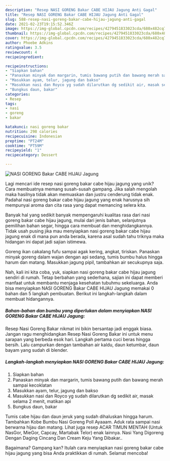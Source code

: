 ```yaml
---
description: "Resep NASI GORENG Bakar CABE HIJAU Jagung Anti Gagal"
title: "Resep NASI GORENG Bakar CABE HIJAU Jagung Anti Gagal"
slug: 588-resep-nasi-goreng-bakar-cabe-hijau-jagung-anti-gagal
date: 2021-02-23T19:15:52.346Z
image: https://img-global.cpcdn.com/recipes/4279451833023cda/680x482cq70/nasi-goreng-bakar-cabe-hijau-jagung-foto-resep-utama.jpg
thumbnail: https://img-global.cpcdn.com/recipes/4279451833023cda/680x482cq70/nasi-goreng-bakar-cabe-hijau-jagung-foto-resep-utama.jpg
cover: https://img-global.cpcdn.com/recipes/4279451833023cda/680x482cq70/nasi-goreng-bakar-cabe-hijau-jagung-foto-resep-utama.jpg
author: Phoebe Adkins
ratingvalue: 3.5
reviewcount: 4
recipeingredient:

recipeinstructions:
- "Siapkan bahan"
- "Panaskan minyak dan margarin, tumis bawang putih dan bawang merah sampai kecoklatan"
- "Masukkan ayam, telur, jagung dan bakso"
- "Masukkan nasi dan Royco yg sudah dilarutkan dg sedikit air, masak selama 2 menit, matikan api"
- "Bungkus daun, bakar"
categories:
- Resep
tags:
- nasi
- goreng
- bakar

katakunci: nasi goreng bakar 
nutrition: 298 calories
recipecuisine: Indonesian
preptime: "PT24M"
cooktime: "PT59M"
recipeyield: "1"
recipecategory: Dessert

---
```



![NASI GORENG Bakar CABE HIJAU Jagung](https://img-global.cpcdn.com/recipes/4279451833023cda/680x482cq70/nasi-goreng-bakar-cabe-hijau-jagung-foto-resep-utama.jpg)

Lagi mencari ide resep nasi goreng bakar cabe hijau jagung yang unik? Cara membuatnya memang susah-susah gampang. Jika salah mengolah maka hasilnya tidak akan memuaskan dan justru cenderung tidak enak. Padahal nasi goreng bakar cabe hijau jagung yang enak harusnya sih mempunyai aroma dan cita rasa yang dapat memancing selera kita.

Banyak hal yang sedikit banyak mempengaruhi kualitas rasa dari nasi goreng bakar cabe hijau jagung, mulai dari jenis bahan, selanjutnya pemilihan bahan segar, hingga cara membuat dan menghidangkannya. Tidak usah pusing jika mau menyiapkan nasi goreng bakar cabe hijau jagung enak di mana pun anda berada, karena asal sudah tahu triknya maka hidangan ini dapat jadi sajian istimewa.

Goreng ikan cakalang fufu sampai agak kering, angkat, tiriskan. Panaskan minyak goreng dalam wajan dengan api sedang, tumis bumbu halus hingga harum dan matang. Masukkan jagung pipil, tambahkan air secukupnya saja.


Nah, kali ini kita coba, yuk, siapkan nasi goreng bakar cabe hijau jagung sendiri di rumah. Tetap berbahan yang sederhana, sajian ini dapat memberi manfaat untuk membantu menjaga kesehatan tubuhmu sekeluarga. Anda bisa menyiapkan NASI GORENG Bakar CABE HIJAU Jagung memakai 0 bahan dan 5 langkah pembuatan. Berikut ini langkah-langkah dalam membuat hidangannya.

<!--inarticleads1-->

##### Bahan-bahan dan bumbu yang diperlukan dalam menyiapkan NASI GORENG Bakar CABE HIJAU Jagung:



Resep Nasi Goreng Bakar nikmat ini bikin bersantap jadi enggak biasa. Jangan ragu menghidangkan Resep Nasi Goreng Bakar ini untuk menu sarapan yang berbeda esok hari. Langkah pertama cuci beras hingga bersih. Lalu campurkan dengan tambahan air kaldu, daun ketumbar, daun bayam yang sudah di blender. 

<!--inarticleads2-->

##### Langkah-langkah menyiapkan NASI GORENG Bakar CABE HIJAU Jagung:

1. Siapkan bahan
1. Panaskan minyak dan margarin, tumis bawang putih dan bawang merah sampai kecoklatan
1. Masukkan ayam, telur, jagung dan bakso
1. Masukkan nasi dan Royco yg sudah dilarutkan dg sedikit air, masak selama 2 menit, matikan api
1. Bungkus daun, bakar


Tumis cabe hijau dan daun jeruk yang sudah dihaluskan hingga harum. Tambahkan Kobe Bumbu Nasi Goreng Poll Ayaaam. Aduk rata sampai nasi berwarna hijau dan matang. Lihat juga resep ACAR TIMUN MENTAH (Untuk NasGor, MieGor, Capcay, Martabak Telor) enak lainnya. Nasi Yang Digoreng Dengan Daging Cincang Dan Cream Keju Yang Dibakar.. 

Bagaimana? Gampang kan? Itulah cara menyiapkan nasi goreng bakar cabe hijau jagung yang bisa Anda praktikkan di rumah. Selamat mencoba!
